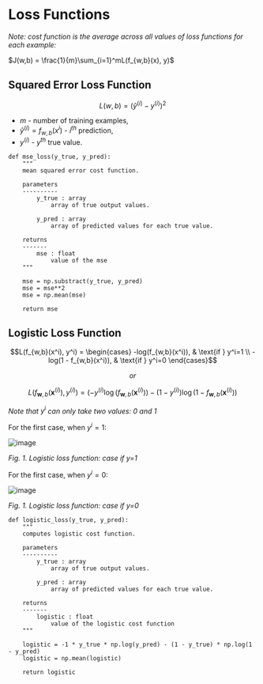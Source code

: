 # Loss Functions

*Note: cost function is the average across all values of loss functions for each example:*

$J(w,b) = \frac{1}{m}\sum_{i=1}^mL(f_{w,b}(x), y)$

## Squared Error Loss Function

$$L(w,b) = (\hat{y}^{(i)}-y^{(i)})^2$$

- $m$ - number of training examples, 
- $\hat{y}^{(i)} = f_{w,b}(x^i)$ - $i^{th}$ prediction, 
- $y^{(i)}$ - $y^{th}$ true value.

```
def mse_loss(y_true, y_pred):
    """
    mean squared error cost function.

    parameters
    ----------
        y_true : array
            array of true output values.

        y_pred : array
            array of predicted values for each true value.

    returns
    -------
        mse : float
            value of the mse
    """

    mse = np.substract(y_true, y_pred)
    mse = mse**2
    mse = np.mean(mse)

    return mse
```

## Logistic Loss Function

$$L(f_{w,b}(x^i), y^i) = \begin{cases} 
    -log(f_{w,b}(x^i)), & \text{if } y^i=1 \\ 
    -log(1 - f_{w,b}(x^i)), & \text{if } y^i=0 \end{cases}$$

$$or$$

$$L(f_{\mathbf{w},b}(\mathbf{x}^{(i)}), y^{(i)}) = (-y^{(i)} \log\left(f_{\mathbf{w},b}\left( \mathbf{x}^{(i)} \right) \right) - \left( 1 - y^{(i)}\right) \log \left( 1 - f_{\mathbf{w},b}\left( \mathbf{x}^{(i)} \right) \right)$$

*Note that $y^i$ can only take two values: 0 and 1*

For the first case, when $y^i = 1$:

![image](https://user-images.githubusercontent.com/73081144/185816661-8dbc7c4e-4c84-4d77-bd08-0ad470861c8f.png)

*Fig. 1. Logistic loss function: case if y=1*

For the first case, when $y^i = 0$:

![image](https://user-images.githubusercontent.com/73081144/185817281-b8330103-e419-484d-ac78-6debeb946037.png)

*Fig. 1. Logistic loss function: case if y=0*

```
def logistic_loss(y_true, y_pred):
    """
    computes logistic cost function.

    parameters
    ----------
        y_true : array
            array of true output values.

        y_pred : array
            array of predicted values for each true value.

    returns
    -------
        logistic : float
            value of the logistic cost function
    """

    logistic = -1 * y_true * np.log(y_pred) - (1 - y_true) * np.log(1 - y_pred)
    logistic = np.mean(logistic)

    return logistic
```

